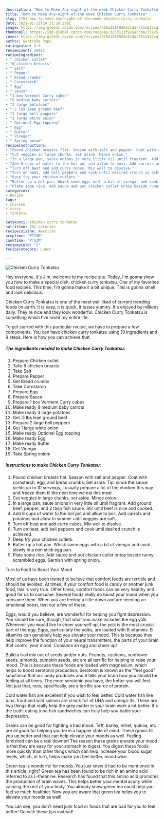 ```yaml
---
description: "How to Make Any-night-of-the-week Chicken Curry Tonkatsu"
title: "How to Make Any-night-of-the-week Chicken Curry Tonkatsu"
slug: 1763-how-to-make-any-night-of-the-week-chicken-curry-tonkatsu
date: 2021-01-22T20:31:20.290Z
image: https://img-global.cpcdn.com/recipes/325d121f926e3cda/751x532cq70/chicken-curry-tonkatsu-recipe-main-photo.jpg
thumbnail: https://img-global.cpcdn.com/recipes/325d121f926e3cda/751x532cq70/chicken-curry-tonkatsu-recipe-main-photo.jpg
cover: https://img-global.cpcdn.com/recipes/325d121f926e3cda/751x532cq70/chicken-curry-tonkatsu-recipe-main-photo.jpg
author: Gertrude Pope
ratingvalue: 4.9
reviewcount: 10482
recipeingredient:
- " Chicken cutlet"
- "6 chicken breasts"
- " Salt"
- " Pepper"
- " Bread crumbs"
- " Cornstarch"
- " Egg"
- " Sauce"
- "1 box Vermont Curry cubes"
- "8 medium baby carrots"
- "3 large potatoes"
- ".5 lbs lean ground beef"
- "2 large bell peppers"
- "1 large white onion"
- " Optional Egg topping"
- " Egg"
- " Butter"
- " Vinegar"
- " Spring oniom"
recipeinstructions:
- "Pound chicken breasts flat. Season with salt and pepper. Coat with cornstarch, egg, and bread crumbs. Set aside. Tip: since the sauce yields up to 10 servings, I usually prepare a lot of the chicken this way and freeze them til the next time we eat this meal."
- "Cut veggies in large chunks, set aside. Mince onion."
- "In a large pan, saute onions in very little oil until fragrant. Add ground beef, pepper, and 2 tbsp fish sauce. Stir until beef is nice and cooked."
- "Add 6 cups of water to the hot pot and allow to boil. Add carrots and potatoes and allow to simmer until veggies are soft."
- "Turn off heat and add curry cubes. Mix well to disolve."
- "Turn on heat, add bell peppers and cook until desired crunch is achieved."
- "Deep fry your chicken cutlets."
- "Butter up a hot pan. Whisk some eggs with a bit of vinegar and cook slowly in a non stick egg pan."
- "Plate some rice. Add sauce and put chicken cutlet ontop beside runny scrambled eggs. Garnish with spring onion."
categories:
- Recipe
tags:
- chicken
- curry
- tonkatsu

katakunci: chicken curry tonkatsu 
nutrition: 252 calories
recipecuisine: American
preptime: "PT23M"
cooktime: "PT52M"
recipeyield: "2"
recipecategory: Lunch

---
```



![Chicken Curry Tonkatsu](https://img-global.cpcdn.com/recipes/325d121f926e3cda/751x532cq70/chicken-curry-tonkatsu-recipe-main-photo.jpg)

Hey everyone, it's Jim, welcome to my recipe site. Today, I'm gonna show you how to make a special dish, chicken curry tonkatsu. One of my favorites food recipes. This time, I'm gonna make it a bit unique. This is gonna smell and look delicious.

Chicken Curry Tonkatsu is one of the most well liked of current trending foods on earth. It is easy, it is quick, it tastes yummy. It's enjoyed by millions daily. They're nice and they look wonderful. Chicken Curry Tonkatsu is something which I've loved my entire life.




To get started with this particular recipe, we have to prepare a few components. You can have chicken curry tonkatsu using 19 ingredients and 9 steps. Here is how you can achieve that.

<!--inarticleads1-->

##### The ingredients needed to make Chicken Curry Tonkatsu:

1. Prepare  Chicken cutlet
1. Take 6 chicken breasts
1. Take  Salt
1. Prepare  Pepper
1. Get  Bread crumbs
1. Take  Cornstarch
1. Prepare  Egg
1. Prepare  Sauce
1. Prepare 1 box Vermont Curry cubes
1. Make ready 8 medium baby carrots
1. Make ready 3 large potatoes
1. Get .5 lbs lean ground beef
1. Prepare 2 large bell peppers
1. Get 1 large white onion
1. Make ready  Optional Egg topping
1. Make ready  Egg
1. Make ready  Butter
1. Get  Vinegar
1. Take  Spring oniom




<!--inarticleads2-->

##### Instructions to make Chicken Curry Tonkatsu:

1. Pound chicken breasts flat. Season with salt and pepper. Coat with cornstarch, egg, and bread crumbs. Set aside. Tip: since the sauce yields up to 10 servings, I usually prepare a lot of the chicken this way and freeze them til the next time we eat this meal.
1. Cut veggies in large chunks, set aside. Mince onion.
1. In a large pan, saute onions in very little oil until fragrant. Add ground beef, pepper, and 2 tbsp fish sauce. Stir until beef is nice and cooked.
1. Add 6 cups of water to the hot pot and allow to boil. Add carrots and potatoes and allow to simmer until veggies are soft.
1. Turn off heat and add curry cubes. Mix well to disolve.
1. Turn on heat, add bell peppers and cook until desired crunch is achieved.
1. Deep fry your chicken cutlets.
1. Butter up a hot pan. Whisk some eggs with a bit of vinegar and cook slowly in a non stick egg pan.
1. Plate some rice. Add sauce and put chicken cutlet ontop beside runny scrambled eggs. Garnish with spring onion.




Turn to Food to Boost Your Mood


Most of us have been trained to believe that comfort foods are terrible and should be avoided. At times, if your comfort food is candy or another junk food, this is very true. Other times, comfort foods can be very healthy and good for us to consume. Several foods really do boost your mood when you consume them. When you are feeling a little down and are needing an emotional boost, test out a few of these.

Eggs, would you believe, are wonderful for helping you fight depression. You should be sure, though, that what you make includes the egg yolk. Whenever you would like to cheer yourself up, the yolk is the most crucial part of the egg. Eggs, particularly the yolks, are loaded with B vitamins. B vitamins can genuinely help you elevate your mood. This is because they help improve the function of your neural transmitters, the parts of your brain that control your mood. Consume an egg and cheer up!

Build a trail mix out of seeds and/or nuts. Peanuts, cashews, sunflower seeds, almonds, pumpkin seeds, etc are all terrific for helping to raise your mood. This is because these foods are loaded with magnesium, which helps to boost serotonin production. Serotonin is known as the "feel good" substance that our body produces and it tells your brain how you should be feeling at all times. The more serotonin you have, the better you will feel. Not just that, nuts, specifically, are a terrific source of protein.

Cold water fish are excellent if you wish to feel better. Cold water fish like tuna, trout and wild salmon are chock full of DHA and omega-3s. These are two things that really help the grey matter in your brain work a lot better. It's the truth: eating tuna fish sandwiches can truly help you battle your depression. 

Grains can be good for fighting a bad mood. Teff, barley, millet, quinoa, etc are all good for helping you be in a happier state of mind. These grains fill you up better and that can help elevate your moods as well. Feeling famished can be a real downer! The reason these grains elevate your mood is that they are easy for your stomach to digest. You digest these foods more quickly than other things which can help increase your blood sugar levels, which, in turn, helps make you feel better, mood wise.

Green tea is wonderful for moods. You just knew it had to be mentioned in this article, right? Green tea has been found to be rich in an amino acid referred to as L-theanine. Research has found that this amino acid promotes the production of brain waves. This helps better your mental acuity while calming the rest of your body. You already knew green tea could help you feel so much healthier. Now you are aware that green tea helps you to elevate your moods as well!

You can see, you don't need junk food or foods that are bad for you to feel better! Go  with  these tips  instead!


